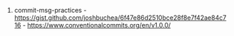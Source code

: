 1. commit-msg-practices - https://gist.github.com/joshbuchea/6f47e86d2510bce28f8e7f42ae84c716
                     - https://www.conventionalcommits.org/en/v1.0.0/